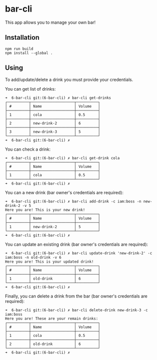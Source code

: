 # bar-cli

This app allows you to manage your own bar!

## Installation

```
npm run build
npm install --global .
```

## Using

To add/update/delete a drink you must provide your credentials.

You can get list of drinks:

```
➜  6-bar-cli git:(6-bar-cli) ✗ bar-cli get-drinks
┌──────────┬────────────────────┬──────────┐
│ #        │ Name               │ Volume   │
├──────────┼────────────────────┼──────────┤
│ 1        │ cola               │ 0.5      │
├──────────┼────────────────────┼──────────┤
│ 2        │ new-drink-2        │ 6        │
├──────────┼────────────────────┼──────────┤
│ 3        │ new-drink-3        │ 5        │
└──────────┴────────────────────┴──────────┘
➜  6-bar-cli git:(6-bar-cli) ✗
```

You can check a drink:
```
➜  6-bar-cli git:(6-bar-cli) ✗ bar-cli get-drink cola
┌──────────┬────────────────────┬──────────┐
│ #        │ Name               │ Volume   │
├──────────┼────────────────────┼──────────┤
│ 1        │ cola               │ 0.5      │
└──────────┴────────────────────┴──────────┘
➜  6-bar-cli git:(6-bar-cli) ✗
```

You can a new drink (bar owner's credentials are required):
```
➜  6-bar-cli git:(6-bar-cli) ✗ bar-cli add-drink -c iam:boss -n new-drink-2 -v 5
Here you are! This is your new drink!
┌──────────┬────────────────────┬──────────┐
│ #        │ Name               │ Volume   │
├──────────┼────────────────────┼──────────┤
│ 1        │ new-drink-2        │ 5        │
└──────────┴────────────────────┴──────────┘
➜  6-bar-cli git:(6-bar-cli) ✗
```

You can update an existing drink (bar owner's credentials are required):
```
➜  6-bar-cli git:(6-bar-cli) ✗ bar-cli update-drink 'new-drink-2' -c iam:boss -n old-drink -v 6
Here you are! This is your updated drink!
┌──────────┬────────────────────┬──────────┐
│ #        │ Name               │ Volume   │
├──────────┼────────────────────┼──────────┤
│ 1        │ old-drink          │ 6        │
└──────────┴────────────────────┴──────────┘
➜  6-bar-cli git:(6-bar-cli) ✗
```

Finally, you can delete a drink from the bar (bar owner's credentials are required):
```
➜  6-bar-cli git:(6-bar-cli) ✗ bar-cli delete-drink new-drink-3 -c iam:boss
Here you are! These are your remain drinks:
┌──────────┬────────────────────┬──────────┐
│ #        │ Name               │ Volume   │
├──────────┼────────────────────┼──────────┤
│ 1        │ cola               │ 0.5      │
├──────────┼────────────────────┼──────────┤
│ 2        │ old-drink          │ 6        │
└──────────┴────────────────────┴──────────┘
➜  6-bar-cli git:(6-bar-cli) ✗
```
